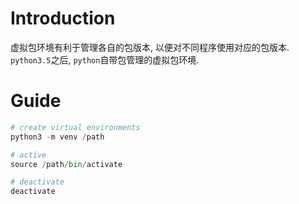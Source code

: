 # Introduction
虚拟包环境有利于管理各自的包版本, 以便对不同程序使用对应的包版本.
`python3.5`之后, `python`自带包管理的虚拟包环境.

# Guide
```python
# create virtual environments
python3 -m venv /path

# active
source /path/bin/activate

# deactivate
deactivate
```
